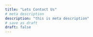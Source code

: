 ```yaml
---
title: "Lets Contact Us"
# meta description
description: "this is meta description"
# save as draft
draft: false
---
```

